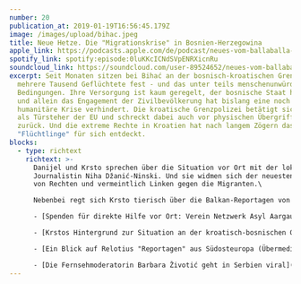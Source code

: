 ```yaml
---
number: 20
publication_at: 2019-01-19T16:56:45.179Z
image: /images/upload/bihac.jpeg
title: Neue Hetze. Die "Migrationskrise" in Bosnien-Herzegowina
apple_link: https://podcasts.apple.com/de/podcast/neues-vom-ballaballa-balkan-episode-20-neue-hetze-die/id1170436903?i=1000427967625
spotify_link: spotify:episode:0luKKcICNdSVpENRXicnRu
soundcloud_link: https://soundcloud.com/user-89524652/neues-vom-ballaballa-balkan-episode-20-neue-hetze-die-migrationskrise-in-bosnien
excerpt: Seit Monaten sitzen bei Bihać an der bosnisch-kroatischen Grenze
  mehrere Tausend Geflüchtete fest - und das unter teils menschenunwürdigen
  Bedingungen. Ihre Versorgung ist kaum geregelt, der bosnische Staat hilflos
  und allein das Engagement der Zivilbevölkerung hat bislang eine noch größere
  humanitäre Krise verhindert. Die kroatische Grenzpolizei betätigt sich derweil
  als Türsteher der EU und schreckt dabei auch vor physischen Übergriffen nicht
  zurück. Und die extreme Rechte in Kroatien hat nach langem Zögern das Thema
  "Flüchtlinge" für sich entdeckt.
blocks:
  - type: richtext
    richtext: >-
      Danijel und Krsto sprechen über die Situation vor Ort mit der lokalen
      Journalistin Niha Džanić-Ninski. Und sie widmen sich der neuesten Hetze
      von Rechten und vermeintlich Linken gegen die Migranten.\

      Nebenbei regt sich Krsto tierisch über die Balkan-Reportagen von Claas Relotius auf. Also wirklich tierisch. Ihr erfahrt warum überall auf dem Balkan demonstriert wird und warum ein bestimmter Feiertag dieses Jahr besonders umstritten war.

      - [Spenden für direkte Hilfe vor Ort: Verein Netzwerk Asyl Aargau ](https://www.helpnowswitzerland.ch/?fbclid=IwAR3DvjaS9aaVfbLZ0WWmAtKb1YtSP0E6Cq3p41z_H77vtE3qhz-rjUC1w9k)

      - [Krstos Hintergrund zur Situation an der kroatisch-bosnischen Grenze (Welt)](https://www.welt.de/politik/ausland/plus185674414/Gewaltvorwuerfe-Kroatien-der-Tuersteher-Europas.html)

      - [Ein Blick auf Relotius "Reportagen" aus Südosteuropa (Übermedien)](https://uebermedien.de/34075/schauergeschichten-ueber-wilde-bergvoelker-im-suedosten-europas/)

      - [Die Fernsehmoderatorin Barbara Životić geht in Serbien viral](https://www.youtube.com/watch?v=v9Hi6geNxK8)
---
```

